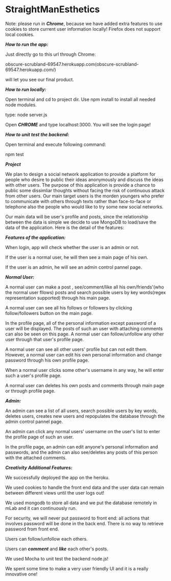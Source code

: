 # StraightManEsthetics
Note: please run in ***Chrome***, because we have added extra features to use cookies to store current user information locally! Firefox does not support local cookies.

***How to run the app:***

Just directly go to this url through Chrome:

obscure-scrubland-69547.herokuapp.com(obscure-scrubland-69547.herokuapp.com/)

will let you see our final product.


***How to run locally:***

Open terminal and cd to project dir. Use npm install to install all needed node modules.

type: node server.js

Open ***CHROME*** and type localhost:3000. You will see the login page!


***How to unit test the backend:***


Open terminal and execute following command:

npm test


***Project***


We plan to design a social network application to provide a platform for people who desire to public their ideas anonymously and discuss the ideas with other users. The purpose of this application is provide a chance to public some dissimliar thoughts without facing the risk of continuous attack from other users. Our main target users is the morden youngers who prefer to communicate with others through texts rather than face-to-face or telephone also the people who would like to try some new social networks.



Our main data will be user's profile and posts, since the relationship between the data is simple we decide to use MongoDB to load/save the data of the application. Here is the detail of the features:



***Features of the application:***

When login, app will check whether the user is an admin or not.



If the user is a normal user, he will then see a main page of his own.

If the user is an admin, he will see an admin control pannel page.



***Normal User:***

A normal user can make a post , see/comment/like all his own/friends'(who the normal user fllows) posts and search possible users by key words(regex representation supported) through his main page.


A normal user can see all his follows or followers by clicking follow/followers button on the main page.


In the profile page, all of the personal information except password of a user will be displayed. The posts of such an user with attaching comments can also be seen on this page. A normal user can follow/unfollow any other user through that user's profile page.


A normal user can see all other users' profile but can not edit them. However, a normal user can edit his own personal information and change password through his own profile page.


When a normal user clicks some other's username in any way, he will enter such a user's profile page.


A normal user can deletes his own posts and comments through main page or through profile page.



***Admin:***

An admin can see a list of all users, search possible users by key words, deletes users, creates new users and repopulates the database through the admin control pannel page.


An admin can click any normal users' username on the user's list to enter the profile page of such an user. 


In the profile page, an admin can edit anyone's personal information and passwords, and the admin can also see/deletes any posts of this person with the attached comments.



***Creativity Additional Features:***


We successfully deployed the app on the heroku.


We used cookies to handle the front end data and the user data can remain  between different views until the user logs out!


We used mongodb to store all data and we put the database remotely in mLab and it can continuously run.


For security, we will never put password to front end: all actions that involves password will be done in the back end. There is no way to retrieve password from front end.


Users can follow/unfollow each others.


Users can ***comment*** and ***like*** each other's posts.


We used Mocha to unit test the backend node.js!


We spent some time to make a very user friendly UI and it is a really innovative one!
